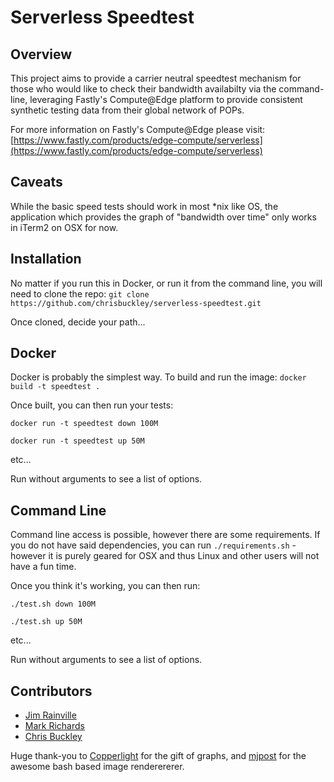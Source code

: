 # Serverless Speedtest 
## Overview
This project aims to provide a carrier neutral speedtest mechanism for those who would like to check their bandwidth availabilty via the command-line, leveraging Fastly's Compute@Edge platform to provide consistent synthetic testing data from their global network of POPs.

For more information on Fastly's Compute@Edge please visit: [https://www.fastly.com/products/edge-compute/serverless](https://www.fastly.com/products/edge-compute/serverless) 

## Caveats
While the basic speed tests should work in most *nix like OS, the application which provides the graph of "bandwidth over time" only works in iTerm2 on OSX for now. 

## Installation


No matter if you run this in Docker, or run it from the command line, you will need to clone the repo: `git clone https://github.com/chrisbuckley/serverless-speedtest.git`

Once cloned, decide your path...

## Docker
Docker is probably the simplest way. To build and run the image:
`docker build -t speedtest .`

Once built, you can then run your tests:

```docker run -t speedtest down 100M```

```docker run -t speedtest up 50M```

etc...

Run without arguments to see a list of options.

## Command Line
Command line access is possible, however there are some requirements. If you do not have said dependencies, you can run ```./requirements.sh``` - however it is purely geared for OSX and thus Linux and other users will not have a fun time.

Once you think it's working, you can then run:

```./test.sh down 100M```

```./test.sh up 50M```

etc...

Run without arguments to see a list of options.

## Contributors
* [Jim Rainville](https://github.com/jimrain) 
* [Mark Richards](https://github.com/markrichards)
* [Chris Buckley](https://github.com/chrisbuckley)

Huge thank-you to [Copperlight](https://copperlight.github.io/shell/measuring-transfer-speed-over-time-with-curl/) for the gift of graphs, and [mjpost](https://github.com/mjpost/bin/blob/master/imgcat) for the awesome bash based image renderererer.

